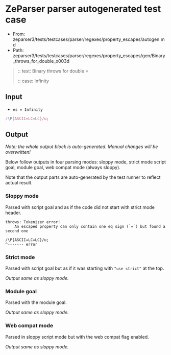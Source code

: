 # ZeParser parser autogenerated test case

- From: zeparser3/tests/testcases/parser/regexes/property_escapes/autogen.md
- Path: zeparser3/tests/testcases/parser/regexes/property_escapes/gen/Binary_throws_for_double_x003d

> :: test: Binary throws for double =
>
> :: case: Infinity

## Input

- `es = Infinity`

`````js
/\P{ASCII=LC=LC}/u;
`````

## Output

_Note: the whole output block is auto-generated. Manual changes will be overwritten!_

Below follow outputs in four parsing modes: sloppy mode, strict mode script goal, module goal, web compat mode (always sloppy).

Note that the output parts are auto-generated by the test runner to reflect actual result.

### Sloppy mode

Parsed with script goal and as if the code did not start with strict mode header.

`````
throws: Tokenizer error!
    An escaped property can only contain one eq sign (`=`) but found a second one

/\P{ASCII=LC=LC}/u;
^------- error
`````

### Strict mode

Parsed with script goal but as if it was starting with `"use strict"` at the top.

_Output same as sloppy mode._

### Module goal

Parsed with the module goal.

_Output same as sloppy mode._

### Web compat mode

Parsed in sloppy script mode but with the web compat flag enabled.

_Output same as sloppy mode._
